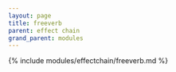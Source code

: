 ```yaml
---
layout: page
title: freeverb
parent: effect chain
grand_parent: modules
---
```


{% include modules/effectchain/freeverb.md %}
